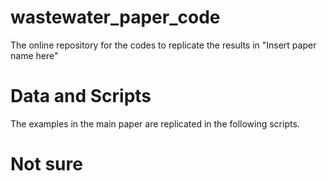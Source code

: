 # wastewater_paper_code
The online repository for the codes to replicate the results in "Insert paper name here"

# Data and Scripts
The examples in the main paper are replicated in the following scripts.

# Not sure
